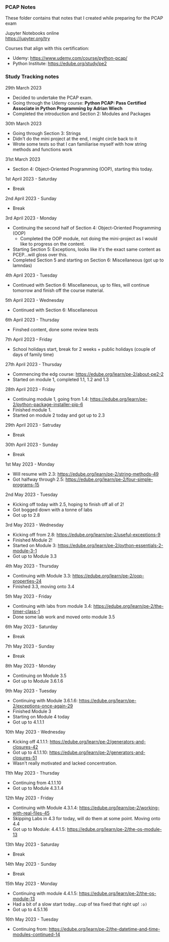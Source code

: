 ### PCAP Notes  
These folder contains that notes that I created while preparing for the PCAP exam  

Jupyter Notebooks online  
https://jupyter.org/try  

Courses that align with this certification:  
- Udemy: https://www.udemy.com/course/python-pcap/  
- Python Institute: https://edube.org/study/pe2  


### Study Tracking notes  

29th March 2023  
  - Decided to undertake the PCAP exam.  
  - Going through the Udemy course: **Python PCAP: Pass Certified Associate in Python Programming by Adrian Wiech**  
  - Completed the introduction and Section 2: Modules and Packages  

30th March 2023  
  - Going through Section 3: Strings  
  - Didn't do the mini project at the end, I might circle back to it    
  - Wrote some tests so that I can familiarise myself with how string methods and functions work  

31st March 2023  
  - Section 4: Object-Oriented Programming (OOP), starting this today.  

1st April 2023 - Saturday  
  - Break  

2nd April 2023 - Sunday  
  - Break  

3rd April 2023 - Monday  
  - Continuing the second half of Section 4: Object-Oriented Programming (OOP)  
    - Completed the OOP module, not doing the mini-project as I would like to progress on the content.  
  - Starting Section 5: Exceptions, looks like it's the exact same content as PCEP...will gloss over this.  
  - Completed Section 5 and starting on Section 6: Miscellaneous (got up to lamndas)  

4th April 2023 - Tuesday  
  - Continued with Section 6: Miscellaneous, up to files, will continue tomorrow and finish off the course material.  

5th April 2023 - Wednesday  
  - Continued with Section 6: Miscellaneous  

6th April 2023 - Thursday  
  - Finshed content, done some review tests  

7th April 2023 - Friday  
  - School holidays start, break for 2 weeks + public holidays (couple of days of family time)  

27th April 2023 - Thursday  
  - Commencing the edg course:  https://edube.org/learn/pe-2/about-pe2-2  
  - Started on module 1, completed 1.1, 1.2 and 1.3  

28th April 2023 - Friday  
  - Continuing module 1, going from 1.4: https://edube.org/learn/pe-2/python-package-installer-pip-6  
  - Finished module 1.  
  - Started on module 2 today and got up to 2.3  

29th April 2023 - Satruday  
  - Break  

30th April 2023 - Sunday  
  - Break  

1st May 2023 - Monday  
  - Will resume with 2.3: https://edube.org/learn/pe-2/string-methods-49  
  - Got halfway through 2.5: https://edube.org/learn/pe-2/four-simple-programs-15

2nd May 2023 - Tuesday  
  - Kicking off today with 2.5, hoping to finish off all of 2!  
  - Got bogged down with a tonne of labs  
  - Got up to 2.8  

3rd May 2023 - Wednesday  
 - Kicking off from 2.8: https://edube.org/learn/pe-2/useful-exceptions-9  
 - Finished Module 2!  
 - Started on Module 3: https://edube.org/learn/pe-2/python-essentials-2-module-3-1  
 - Got up to Module 3.3  

4th May 2023 - Thursday  
 - Continuing with Module 3.3: https://edube.org/learn/pe-2/oop-properties-24  
 - Finished 3.3, moving onto 3.4  

5th May 2023 - Friday  
 - Continuing with labs from module 3.4: https://edube.org/learn/pe-2/the-timer-class-1  
 - Done some lab work and moved onto module 3.5  

6th May 2023 - Saturday  
 - Break  

7th May 2023 - Sunday  
 - Break  

8th May 2023 - Monday  
 - Continuing on Module 3.5 
 - Got up to Module 3.6.1.6  

9th May 2023 - Tuesday  
 - Continuing with Module 3.6.1.6: https://edube.org/learn/pe-2/exceptions-once-again-29  
 - Finished Module 3  
 - Starting on Module 4 today  
 - Got up to 4.1.1.1  

10th May 2023 - Wednesday  
 - Kicking off 4.1.1.1: https://edube.org/learn/pe-2/generators-and-closures-42   
 - Got up to 4.1.1.10: https://edube.org/learn/pe-2/generators-and-closures-51   
 - Wasn't really motivated and lacked concentration.  

11th May 2023 - Thursday  
  - Continuing from 4.1.1.10  
  - Got up to Module 4.3.1.4  

12th May 2023 - Friday  
  - Continuing with Module 4.3.1.4: https://edube.org/learn/pe-2/working-with-real-files-45  
  - Skipping Labs in 4.3 for today, will do them at some point. Moving onto 4.4  
  - Got up to Module: 4.4.1.5: https://edube.org/learn/pe-2/the-os-module-13  

13th May 2023 - Saturday  
  - Break  

14th May 2023 - Sunday  
  - Break  

15th May 2023 - Monday  
  - Continuing with module 4.4.1.5: https://edube.org/learn/pe-2/the-os-module-13  
  - Had a bit of a slow start today...cup of tea fixed that right up! `:o)`  
  - Got up to 4.5.1.16   

16th May 2023 - Tuesday  
  - Continuing from: https://edube.org/learn/pe-2/the-datetime-and-time-modules-continued-14  
  